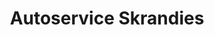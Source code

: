 ---
title: "Autoservice Skrandies"
url: /fuerstenwalde-spree/autoservice-skrandies/
shop: Autowerkstatt
---